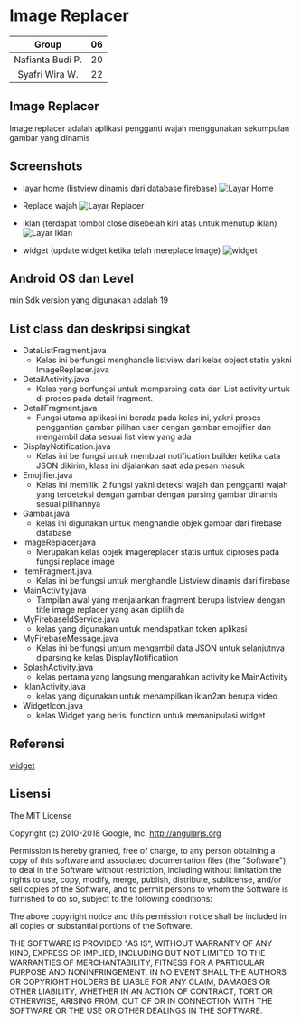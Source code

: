 # Image Replacer
| Group | 06 |
| :---------------: | :---------------:|
| Nafianta Budi P.  | 20 |
| Syafri Wira W.    | 22 |

## Image Replacer
Image replacer adalah aplikasi pengganti wajah menggunakan sekumpulan gambar yang dinamis

## Screenshots
+ layar home (listview dinamis dari database firebase)
![Layar Home](https://i.ibb.co/wKNdTsn/Screenshot-20181211-230421.jpg)

+ Replace wajah
![Layar Replacer](https://i.ibb.co/R7DFthf/Screenshot-20181211-221056.jpg)

+ iklan (terdapat tombol close disebelah kiri atas untuk menutup iklan)
![Layar Iklan](https://i.ibb.co/LSC2Ys7/Screenshot-20181211-221021.jpg)

+ widget (update widget ketika telah mereplace image)
![widget](https://i.ibb.co/sRgyGFx/Whats-App-Image-2018-12-11-at-23-16-50.jpg)

## Android OS dan Level
min Sdk version yang digunakan adalah 19

## List class dan deskripsi singkat
+ DataListFragment.java
    + Kelas ini berfungsi menghandle listview dari kelas object statis yakni ImageReplacer.java
+ DetailActivity.java
    + Kelas yang berfungsi untuk memparsing data dari List activity untuk di proses pada detail fragment.
+ DetailFragment.java
    + Fungsi utama aplikasi ini berada pada kelas ini, yakni proses penggantian gambar pilihan user dengan gambar emojifier dan mengambil data sesuai list view yang ada
+ DisplayNotification.java
    + Kelas ini berfungsi untuk membuat notification builder ketika data JSON dikirim, klass ini dijalankan saat ada pesan masuk
+ Emojifier.java
    + Kelas ini memiliki 2 fungsi yakni deteksi wajah dan pengganti wajah yang terdeteksi dengan gambar dengan parsing gambar dinamis sesuai pilihannya 
+ Gambar.java
    + kelas ini digunakan untuk menghandle objek gambar dari firebase database
+ ImageReplacer.java
    + Merupakan kelas objek imagereplacer statis untuk diproses pada fungsi replace image 
+ ItemFragment.java
    + Kelas ini berfungsi untuk menghandle Listview dinamis dari firebase 
+ MainActivity.java
    + Tampilan awal yang menjalankan fragment berupa listview dengan title image replacer yang akan dipilih da
+ MyFirebaseIdService.java
    + kelas yang digunakan untuk mendapatkan token aplikasi 
+ MyFirebaseMessage.java
    + Kelas ini berfungsi untum mengambil data JSON untuk selanjutnya diparsing ke kelas DisplayNotificatiion 
+ SplashActivity.java
    + kelas pertama yang langsung mengarahkan activity ke MainActivity
+ IklanActivity.java
    + kelas yang digunakan untuk menampilkan iklan2an berupa video
 + WidgetIcon.java
    + kelas Widget yang berisi function untuk memanipulasi widget

## Referensi
[widget](https://developer.android.com/guide/topics/appwidgets/)
## Lisensi
The MIT License

Copyright (c) 2010-2018 Google, Inc. http://angularjs.org

Permission is hereby granted, free of charge, to any person obtaining a copy
of this software and associated documentation files (the "Software"), to deal
in the Software without restriction, including without limitation the rights
to use, copy, modify, merge, publish, distribute, sublicense, and/or sell
copies of the Software, and to permit persons to whom the Software is
furnished to do so, subject to the following conditions:

The above copyright notice and this permission notice shall be included in
all copies or substantial portions of the Software.

THE SOFTWARE IS PROVIDED "AS IS", WITHOUT WARRANTY OF ANY KIND, EXPRESS OR
IMPLIED, INCLUDING BUT NOT LIMITED TO THE WARRANTIES OF MERCHANTABILITY,
FITNESS FOR A PARTICULAR PURPOSE AND NONINFRINGEMENT. IN NO EVENT SHALL THE
AUTHORS OR COPYRIGHT HOLDERS BE LIABLE FOR ANY CLAIM, DAMAGES OR OTHER
LIABILITY, WHETHER IN AN ACTION OF CONTRACT, TORT OR OTHERWISE, ARISING FROM,
OUT OF OR IN CONNECTION WITH THE SOFTWARE OR THE USE OR OTHER DEALINGS IN
THE SOFTWARE.

      

